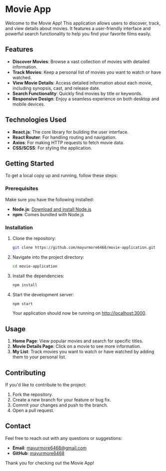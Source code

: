# Movie App

Welcome to the Movie App! This application allows users to discover, track, and view details about movies. It features a user-friendly interface and powerful search functionality to help you find your favorite films easily.

## Features

- **Discover Movies**: Browse a vast collection of movies with detailed information.
- **Track Movies**: Keep a personal list of movies you want to watch or have watched.
- **View Movie Details**: Access detailed information about each movie, including synopsis, cast, and release date.
- **Search Functionality**: Quickly find movies by title or keywords.
- **Responsive Design**: Enjoy a seamless experience on both desktop and mobile devices.

## Technologies Used

- **React.js**: The core library for building the user interface.
- **React Router**: For handling routing and navigation.
- **Axios**: For making HTTP requests to fetch movie data.
- **CSS/SCSS**: For styling the application.

## Getting Started

To get a local copy up and running, follow these steps:

### Prerequisites

Make sure you have the following installed:

- **Node.js**: [Download and install Node.js](https://nodejs.org/)
- **npm**: Comes bundled with Node.js

### Installation

1. Clone the repository:

   ```bash
   git clone https://github.com/mayurmore6468/movie-application.git
   ```

2. Navigate into the project directory:

   ```bash
   cd movie-application
   ```

3. Install the dependencies:

   ```bash
   npm install
   ```

4. Start the development server:

   ```bash
   npm start
   ```

   Your application should now be running on [http://localhost:3000](http://localhost:3000).

## Usage

1. **Home Page**: View popular movies and search for specific titles.
2. **Movie Details Page**: Click on a movie to see more information.
3. **My List**: Track movies you want to watch or have watched by adding them to your personal list.

## Contributing

If you'd like to contribute to the project:

1. Fork the repository.
2. Create a new branch for your feature or bug fix.
3. Commit your changes and push to the branch.
4. Open a pull request.


## Contact

Feel free to reach out with any questions or suggestions:

- **Email**: mayurmore6468@gmail.com
- **GitHub**: [mayurmore6468](https://github.com/mayurmore6468)

Thank you for checking out the Movie App!

